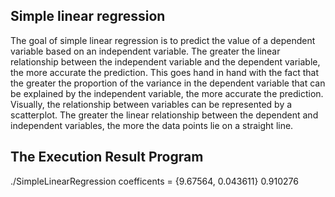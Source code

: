 ## Simple linear regression

The goal of simple linear regression is to predict the value of a dependent variable based on an independent variable. The greater the linear relationship between the independent variable and the dependent variable, the more accurate the prediction. This goes hand in hand with the fact that the greater the proportion of the variance in the dependent variable that can be explained by the independent variable, the more accurate the prediction. Visually, the relationship between variables can be represented by a scatterplot. The greater the linear relationship between the dependent and independent variables, the more the data points lie on a straight line.

## The Execution Result Program

./SimpleLinearRegression
coefficents = {9.67564, 0.043611}
0.910276
